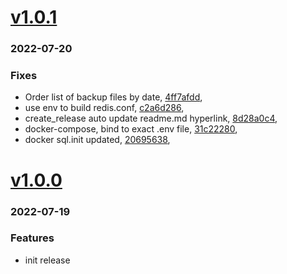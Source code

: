 # <a href='https://github.com/mrjackwills/mealpedant_api/releases/tag/v1.0.1'>v1.0.1</a>
### 2022-07-20

### Fixes
+ Order list of backup files by date, [4ff7afdd](https://github.com/mrjackwills/mealpedant_api/commit/4ff7afdd9f880524a1c41f7f1d6577949c47c3ce),
+ use env to build redis.conf, [c2a6d286](https://github.com/mrjackwills/mealpedant_api/commit/c2a6d286bbf033117e4d7352f8ae9ed5b4faffab),
+ create_release auto update readme.md hyperlink, [8d28a0c4](https://github.com/mrjackwills/mealpedant_api/commit/8d28a0c419efa01f1e7c4d456eb571cd2e94ddea),
+ docker-compose, bind to exact .env file, [31c22280](https://github.com/mrjackwills/mealpedant_api/commit/31c22280d19cb78baba3e15a6cb614e61b3f3c92),
+ docker sql.init updated, [20695638](https://github.com/mrjackwills/mealpedant_api/commit/20695638141b371a41e936ef43bf168417dc6d98),

# <a href='https://github.com/mrjackwills/mealpedant_api/releases/tag/v1.0.0'>v1.0.0</a>
### 2022-07-19

### Features
+ init release
